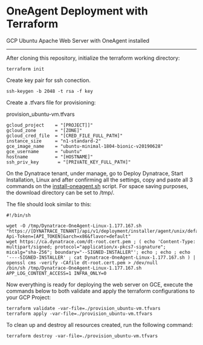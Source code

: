 # OneAgent Deployment with Terraform

GCP Ubuntu Apache Web Server with OneAgent installed

---

After cloning this repository, initialize the terraform working directory:

```
terraform init
```

Create key pair for ssh conection.

```
ssh-keygen -b 2048 -t rsa -f key
```

Create a .tfvars file for provisioning:

provision_ubuntu-vm.tfvars

```
gcloud_project    = "[PROJECT]]"
gcloud_zone       = "[ZONE]"
gcloud_cred_file  = "[CRED_FILE_FULL_PATH]"
instance_size     = "n1-standard-2"
gce_image_name    = "ubuntu-minimal-1804-bionic-v20190628"
gce_username      = "ubuntu"
hostname          = "[HOSTNAME]"
ssh_priv_key       = "[PRIVATE_KEY_FULL_PATH]"
```

On the Dynatrace tenant, under manage, go to Deploy Dynatrace, Start Installation, Linux and after confirming all the settings, copy and paste all 3 commands on the [install-oneagent.sh](install-oneagent.sh) script. For space saving purposes, the download directory can be set to /tmp/.

The file should look similar to this:

```
#!/bin/sh

wget -O /tmp/Dynatrace-OneAgent-Linux-1.177.167.sh "https://[DYNATRACE_TENANT]/api/v1/deployment/installer/agent/unix/default/latest?Api-Token=[API_TOKEN]&arch=x86&flavor=default"
wget https://ca.dynatrace.com/dt-root.cert.pem ; ( echo 'Content-Type: multipart/signed; protocol="application/x-pkcs7-signature"; micalg="sha-256"; boundary="--SIGNED-INSTALLER"'; echo ; echo ; echo '----SIGNED-INSTALLER' ; cat Dynatrace-OneAgent-Linux-1.177.167.sh ) | openssl cms -verify -CAfile dt-root.cert.pem > /dev/null
/bin/sh /tmp/Dynatrace-OneAgent-Linux-1.177.167.sh APP_LOG_CONTENT_ACCESS=1 INFRA_ONLY=0
```

Now everything is ready for deploying the web server on GCE, execute the commands below to both validate and apply the terraform configurations to your GCP Project:

```
terraform validate -var-file=./provision_ubuntu-vm.tfvars
terraform apply -var-file=./provision_ubuntu-vm.tfvars
```

To clean up and destroy all resources created, run the following command:

```
terraform destroy -var-file=./provision_ubuntu-vm.tfvars
```
